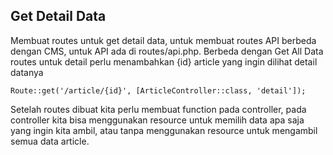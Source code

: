 ## Get Detail Data

Membuat routes untuk get detail data, untuk membuat routes API berbeda dengan CMS, untuk API ada di routes/api.php. Berbeda dengan Get All Data routes untuk detail perlu menambahkan {id} article yang ingin dilihat detail datanya

```
Route::get('/article/{id}', [ArticleController::class, 'detail']);
```

Setelah routes dibuat kita perlu membuat function pada controller, pada controller kita bisa menggunakan resource untuk memilih data apa saja yang ingin kita ambil, atau tanpa menggunakan resource untuk mengambil semua data article.
